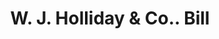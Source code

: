---
doi: 10.7916/D8W10J3D
date_other: '1931'
date_other_textual: '1931'
form: printed ephemera
genre:
- Invoices
name:
- W. J. Holliday & Co.
object_in_context_url: https://biggert.cul.columbia.edu/items/view/ave_biggert_01841
subject_hierarchical_geographic:
- Indianapolis, Indiana, United States
subject_name:
- W. J. Holliday & Co.
title: W. J. Holliday & Co.. Bill
sort_title: W. J. Holliday & Co.. Bill
call_number: ave_biggert_01841
coordinates:
- 39.791,-86.148
pid: ave_biggert_01841
identifiers: ave_biggert_01841
thumbnail: https://derivativo-3.library.columbia.edu/iiif/2/ldpd:490587/full/!256,256/0/native.jpg
permalink: "/biggert/ave_biggert_01841/"
layout: iiif-image-page
---